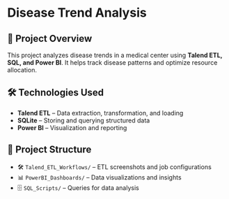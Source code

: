 # Disease Trend Analysis

## 📌 Project Overview
This project analyzes disease trends in a medical center using **Talend ETL, SQL, and Power BI**. It helps track disease patterns and optimize resource allocation.

## 🛠️ Technologies Used
- **Talend ETL** – Data extraction, transformation, and loading  
- **SQLite** – Storing and querying structured data  
- **Power BI** – Visualization and reporting  

## 📁 Project Structure
- 🛠️ `Talend_ETL_Workflows/` – ETL screenshots and job configurations  
- 📊 `PowerBI_Dashboards/` – Data visualizations and insights  
- 🗄️ `SQL_Scripts/` – Queries for data analysis  
